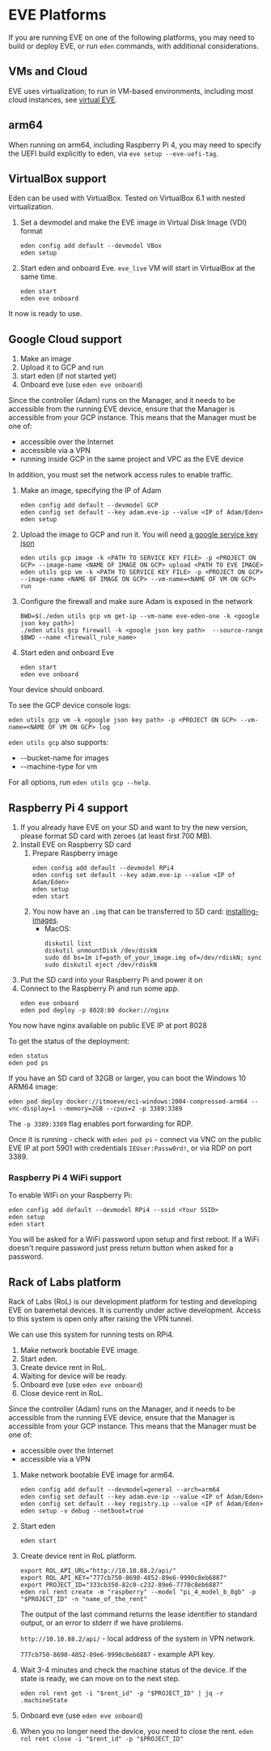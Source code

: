# EVE Platforms

If you are running EVE on one of the following platforms, you may need to
build or deploy EVE, or run `eden` commands, with additional considerations.

## VMs and Cloud

EVE uses virtualization; to run in VM-based environments, including most cloud
instances, see [virtual EVE](./virtual-eve.md).

## arm64

When running on arm64, including Raspberry Pi 4, you may need to specify the
UEFI build explicitly to eden, via `eve setup --eve-uefi-tag`.

## VirtualBox support

Eden can be used with VirtualBox.
Tested on VirtualBox 6.1 with nested virtualization.

1. Set a devmodel and make the EVE image in Virtual Disk Image (VDI) format
    ```console
    eden config add default --devmodel VBox
    eden setup
    ```
1.  Start eden and onboard Eve. `eve_live` VM will start in VirtualBox at the same time.
    ```console
    eden start
    eden eve onboard
    ```

It now is ready to use.

## Google Cloud support

1. Make an image
1. Upload it to GCP and run
1. start eden (if not started yet)
1. Onboard eve (use `eden eve onboard`)

Since the controller (Adam) runs on the Manager, and it needs to be accessible
from the running EVE device, ensure that the Manager is accessible from your GCP
instance. This means that the Manager must be one of:

* accessible over the Internet
* accessible via a VPN
* running inside GCP in the same project and VPC as the EVE device

In addition, you must set the network access rules to enable traffic.

1. Make an image, specifying the IP of Adam
    ```console
    eden config add default --devmodel GCP
    eden config set default --key adam.eve-ip --value <IP of Adam/Eden>
    eden setup
    ```
1. Upload the image to GCP and run it. You will need [a google service key json](https://cloud.google.com/iam/docs/creating-managing-service-account-keys)
    ```console
    eden utils gcp image -k <PATH TO SERVICE KEY FILE> -p <PROJECT ON GCP> --image-name <NAME OF IMAGE ON GCP> upload <PATH TO EVE IMAGE>
    eden utils gcp vm -k <PATH TO SERVICE KEY FILE> -p <PROJECT ON GCP> --image-name <NAME OF IMAGE ON GCP> --vm-name=<NAME OF VM ON GCP> run
    ```
1. Configure the firewall and make sure Adam is exposed in the network
    ```console
    BWD=$(./eden utils gcp vm get-ip --vm-name eve-eden-one -k <google json key path>)
    ./eden utils gcp firewall -k <google json key path>  --source-range $BWD --name <firewall_rule_name>
    ```
1. Start eden and onboard Eve
    ```console
    eden start
    eden eve onboard
    ```

Your device should onboard.

To see the GCP device console logs:

```console
eden utils gcp vm -k <google json key path> -p <PROJECT ON GCP> --vm-name=<NAME OF VM ON GCP> log
```

`eden utils gcp` also supports:

* --bucket-name  for images
* --machine-type for vm

For all options, run `eden utils gcp --help`.

## Raspberry Pi 4 support

1. If you already have EVE on your SD and want to try the new version, please format SD card with zeroes (at least first 700 MB).
1. Install EVE on Raspberry SD card
   1. Prepare Raspberry image
      ```console
      eden config add default --devmodel RPi4
      eden config set default --key adam.eve-ip --value <IP of Adam/Eden>
      eden setup
      eden start
      ```
   1. You now have an `.img` that can be transferred to SD card:
[installing-images](https://www.raspberrypi.org/documentation/installation/installing-images/).
      * MacOS:
        ```console
        diskutil list
        diskutil unmountDisk /dev/diskN
        sudo dd bs=1m if=path_of_your_image.img of=/dev/rdiskN; sync
        sudo diskutil eject /dev/rdiskN
        ```
1. Put the SD card into your Raspberry Pi and power it on
1. Connect to the Raspberry Pi and run some app.
    ```console
    eden eve onboard
    eden pod deploy -p 8028:80 docker://nginx
    ```

You now have nginx available on public EVE IP at port 8028

To get the status of the deployment:

```console
eden status
eden pod ps
```

If you have an SD card of 32GB or larger, you can boot the Windows 10 ARM64 image:

```console
eden pod deploy docker://itmoeve/eci-windows:2004-compressed-arm64 --vnc-display=1 --memory=2GB --cpus=2 -p 3389:3389
```

The `-p 3389:3389` flag enables port forwarding for RDP.

Once it is running - check with `eden pod ps` - connect via VNC
on the public EVE IP at port 5901 with credentials `IEUser:Passw0rd!`,
or via RDP on port 3389.

### Raspberry Pi 4 WiFi support

To enable WIFi on your Raspberry Pi:

```console
eden config add default --devmodel RPi4 --ssid <Your SSID>
eden setup
eden start
```

You will be asked for a WiFi password upon setup and first reboot. If a WiFi
doesn't require password just press return button when asked for a password.

## Rack of Labs platform

Rack of Labs (RoL) is our development platform for testing and developing EVE on baremetal devices.
It is currently under active development. Access to this system is open only after raising the VPN tunnel.

We can use this system for running tests on RPi4.

1. Make network bootable EVE image.
2. Start eden.
3. Create device rent in RoL.
4. Waiting for device will be ready.
5. Onboard eve (use `eden eve onboard`)
6. Close device rent in RoL.

Since the controller (Adam) runs on the Manager, and it needs to be accessible
from the running EVE device, ensure that the Manager is accessible from your GCP
instance. This means that the Manager must be one of:

* accessible over the Internet
* accessible via a VPN

1. Make network bootable EVE image for arm64.

    ```console
    eden config add default --devmodel=general --arch=arm64
    eden config set default --key adam.eve-ip --value <IP of Adam/Eden>
    eden config set default --key registry.ip --value <IP of Adam/Eden>
    eden setup -v debug --netboot=true
    ```

2. Start eden

   ```console
   eden start
   ```

3. Create device rent in RoL platform.

   ```console
   export ROL_API_URL="http://10.10.88.2/api/"
   export ROL_API_KEY="777cb750-8690-4852-89e6-9990c8eb6887"
   export PROJECT_ID="333cb350-82c0-c232-89e6-7770c8eb6887"
   eden rol rent create -m "raspberry" --model "pi_4_model_b_8gb" -p "$PROJECT_ID" -n "name_of_the_rent"
   ```

   The output of the last command returns the lease identifier to standard output, or an error to stderr if we have problems.

   `http://10.10.88.2/api/` - local address of the system in VPN network.

   `777cb750-8690-4852-89e6-9990c8eb6887` - example API key.
4. Wait 3-4 minutes and check the machine status of the device. If the state is ready, we can move on to the next step.

   `eden rol rent get -i "$rent_id" -p "$PROJECT_ID" | jq -r .machineState`
5. Onboard eve (use `eden eve onboard`)
6. When you no longer need the device, you need to close the rent.
   `eden rol rent close -i "$rent_id" -p "$PROJECT_ID"`
